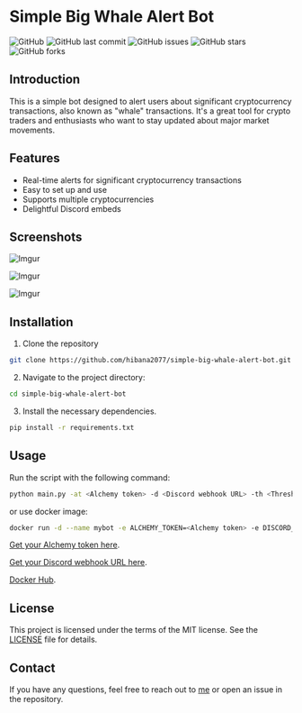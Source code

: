 <!--
 * @Author: hibana2077 hibana2077@gmail.com
 * @Date: 2023-07-26 22:38:58
 * @LastEditors: hibana2077 hibana2077@gmail.com
 * @LastEditTime: 2023-07-27 12:14:04
 * @FilePath: \simple-big-whale-alert-bot\README.md
 * @Description: 这是默认设置,请设置`customMade`, 打开koroFileHeader查看配置 进行设置: https://github.com/OBKoro1/koro1FileHeader/wiki/%E9%85%8D%E7%BD%AE
-->

# Simple Big Whale Alert Bot

![GitHub](https://img.shields.io/github/license/hibana2077/simple-big-whale-alert-bot)
![GitHub last commit](https://img.shields.io/github/last-commit/hibana2077/simple-big-whale-alert-bot)
![GitHub issues](https://img.shields.io/github/issues/hibana2077/simple-big-whale-alert-bot)
![GitHub stars](https://img.shields.io/github/stars/hibana2077/simple-big-whale-alert-bot?style=social)
![GitHub forks](https://img.shields.io/github/forks/hibana2077/simple-big-whale-alert-bot?style=social)

## Introduction

This is a simple bot designed to alert users about significant cryptocurrency transactions, also known as "whale" transactions. It's a great tool for crypto traders and enthusiasts who want to stay updated about major market movements.

## Features

- Real-time alerts for significant cryptocurrency transactions
- Easy to set up and use
- Supports multiple cryptocurrencies
- Delightful Discord embeds

## Screenshots

![Imgur](https://i.imgur.com/EhrCnOM.png)

![Imgur](https://i.imgur.com/Qt6juBF.png)

![Imgur](https://i.imgur.com/gHvJJYD.png)

## Installation

1. Clone the repository

```bash
git clone https://github.com/hibana2077/simple-big-whale-alert-bot.git
```

2. Navigate to the project directory:

```bash
cd simple-big-whale-alert-bot
```

3. Install the necessary dependencies.

```bash
pip install -r requirements.txt
```

## Usage

Run the script with the following command:

```bash
python main.py -at <Alchemy token> -d <Discord webhook URL> -th <Threshold>
```

or use docker image:

```bash
docker run -d --name mybot -e ALCHEMY_TOKEN=<Alchemy token> -e DISCORD_WEBHOOK_URL=<Discord webhook URL> -e THRESHOLD=<Threshold> hibana2077/sbwab
```

[Get your Alchemy token here](https://alchemy.com/?r=zM4ODUyNDkxNTY0O).

[Get your Discord webhook URL here](https://support.discord.com/hc/en-us/articles/228383668-Intro-to-Webhooks).

[Docker Hub](https://hub.docker.com/repository/docker/hibana2077/sbwab/general).

## License

This project is licensed under the terms of the MIT license. See the [LICENSE](LICENSE) file for details.

## Contact

If you have any questions, feel free to reach out to [me](hibana2077@gmail.com) or open an issue in the repository.
